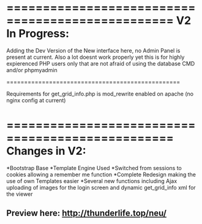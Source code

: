 =================================================
V2 In Progress:
=================================================

Adding the Dev Version of the New interface here, no Admin Panel is present at current.
Also a lot doesnt work properly yet this is for highly expierenced PHP users only that are not afraid of using the database CMD and/or phpmyadmin

=================================================

Requirements for get_grid_info.php is mod_rewrite enabled on apache (no nginx config at current)

=================================================
Changes in V2:
=================================================
*Bootstrap Base
*Template Engine Used
*Switched from sessions to cookies allowing a remember me function
*Complete Redesign making the use of own Templates easier
*Several new functions including Ajax uploading of images for the login screen and dynamic get_grid_info xml for the viewer

Preview here: http://thunderlife.top/neu/
-------------------------------------------------
